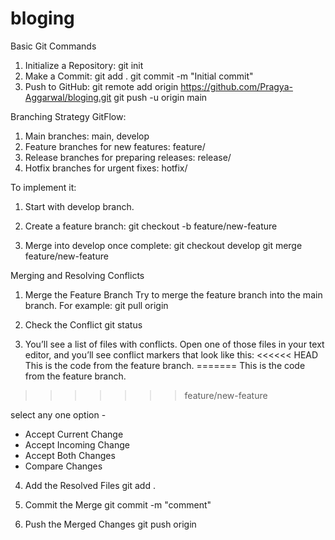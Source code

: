 # bloging

Basic Git Commands
1. Initialize a Repository: git init
2. Make a Commit: git add .
    git commit -m "Initial commit"
3. Push to GitHub: git remote add origin https://github.com/Pragya-Aggarwal/bloging.git
git push -u origin main

Branching Strategy
GitFlow:

1. Main branches: main, develop
2. Feature branches for new features: feature/<feature-name>
3. Release branches for preparing releases: release/<version>
4. Hotfix branches for urgent fixes: hotfix/<issue>

To implement it:

1. Start with develop branch.
2. Create a feature branch: git checkout -b feature/new-feature

3. Merge into develop once complete: git checkout develop
git merge feature/new-feature


Merging and Resolving Conflicts

1.  Merge the Feature Branch
Try to merge the feature branch into the main branch. For example:
git pull origin <main branch>

2.  Check the Conflict
git status

3. You’ll see a list of files with conflicts. Open one of those files in your text editor, and you’ll see conflict markers that look like this:
<<<<<< HEAD
This is the code from the feature branch.
=======
This is the code from the feature branch.
>>>>>>> feature/new-feature

select any one option -
   - Accept Current Change  
   - Accept Incoming Change
   - Accept Both Changes  
   - Compare Changes
       
4. Add the Resolved Files
   git add .
   
6.  Commit the Merge
git commit -m "comment"

7. Push the Merged Changes
git push origin <Branch>
   







